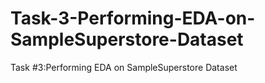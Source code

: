 # Task-3-Performing-EDA-on-SampleSuperstore-Dataset
Task #3:Performing EDA on SampleSuperstore Dataset
